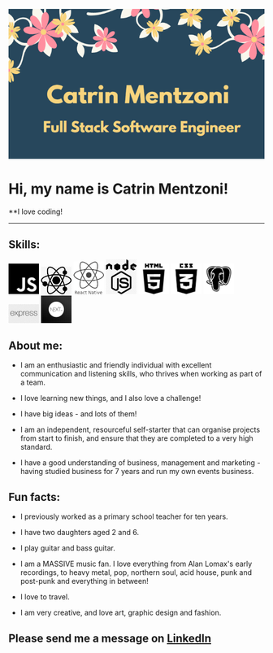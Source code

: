 ![Catrin Mentzoni](cats-business-card.PNG/?raw=true "Catrin Mentzoni")

   Hi, my name is **Catrin Mentzoni**!
   ===================================
 

 **I love coding! 


 ---------------------------------------------------------------------------------------------------------------

**Skills:**
-----------



<img src='./JS.png' width='60'/>  <img src='./react.jpg' width='60'/>  <img src='./React-Native.png' width='60'/>
<img src='./nodejs.jpg' width='60'/>  <img src='./HTML5_logo_black.svg.png' width='60'/>  <img src='./css-removebg-preview-big.png' width='60'>
<img src='./postgres-removebg-preview-big.png' width='60'/>  <img src='./express.jpeg' width='60'/>  <img src='./nextjs.png' width='60'/>









About me:
---------

* I am an enthusiastic and friendly individual with excellent communication and listening skills, 
who thrives when working as part of a team.

* I love learning new things, and I also love a challenge!

* I have big ideas - and lots of them!

* I am an independent, resourceful self-starter that can organise projects from start to finish, 
and ensure that they are completed to a very high standard.

* I have a good understanding of business, management and marketing - 
having studied business for 7 years and run my own events business.


Fun facts:
----------


* I previously worked as a primary school teacher for ten years.

* I have two daughters aged 2 and 6.

* I play guitar and bass guitar.

* I am a MASSIVE music fan. I love everything from Alan Lomax's early recordings, to heavy metal, pop, northern soul, acid house, punk and post-punk and everything in between!

* I love to travel.

* I am very creative, and love art, graphic design and fashion.


**Please send me a message on [LinkedIn](https://www.linkedin.com/in/catrin-mentzoni-9387b6224/)**
---------------------------------------------------------------------


<!-- [![Babyoilrig's GitHub stats](https://github-readme-stats.vercel.app/api?username=Babyoilrig)](https://github.com/babyoilrig/github-readme-stats)


[![Babyoilrig's top Languages](https://github-readme-stats.vercel.app/api/top-langs/?username=Babyoilrig)](https://github.com/babyoilrig/github-readme-stats)

[![GitHub Streak](https://github-readme-streak-stats.herokuapp.com/?user=Babyoilrig)](https://git.io/streak-stats) -->
